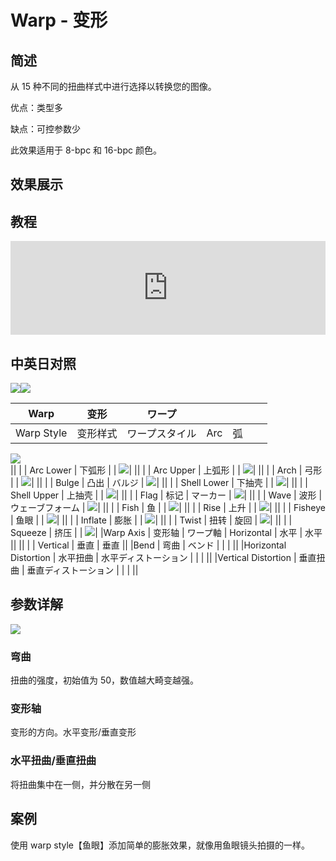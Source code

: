 # Warp - 变形

## 简述

从 15 种不同的扭曲样式中进行选择以转换您的图像。

优点：类型多

缺点：可控参数少

此效果适用于 8-bpc 和 16-bpc 颜色。

## 效果展示

## 教程

<iframe src="https://player.bilibili.com/player.html?bvid=BV1e34y1X7Vj&page=83&high_quality=1" width="100%" allowfullscreen="allowfullscreen" frameborder="0"></iframe>

## 中英日对照

![](https://mir.yuelili.com/wp-content/uploads/user/AE/effects/AE-Effects-Distort-Warp.png)![](https://mir.yuelili.com/wp-content/uploads/user/AE/effects/AE-Effects-Distort-Warp_cn.png)

| Warp       | 变形     | ワープ         |     |     |     |     |
| ---------- | -------- | -------------- | --- | --- | --- | --- |
| Warp Style | 变形样式 | ワープスタイル | Arc | 弧  |     |     |

![](https://cdn.yuelili.com/20211225023959.png)  
|| | | Arc Lower | 下弧形 | | ![](https://cdn.yuelili.com/20211225024017.png)|
|| | | Arc Upper | 上弧形 | | ![](https://cdn.yuelili.com/20211225024033.png)|
|| | | Arch | 弓形 | | ![](https://cdn.yuelili.com/20211225024049.png)|
|| | | Bulge | 凸出 | バルジ | ![](https://cdn.yuelili.com/20211225024101.png)|
|| | | Shell Lower | 下抽壳 | | ![](https://cdn.yuelili.com/20211225024121.png)|
|| | | Shell Upper | 上抽壳 | | ![](https://cdn.yuelili.com/20211225024137.png)|
|| | | Flag | 标记 | マーカー | ![](https://cdn.yuelili.com/20211225024150.png)|
|| | | Wave | 波形 | ウェーブフォーム | ![](https://cdn.yuelili.com/20211225024204.png)|
|| | | Fish | 鱼 | | ![](https://cdn.yuelili.com/20211225024217.png)|
|| | | Rise | 上升 | | ![](https://cdn.yuelili.com/20211225024246.png)|
|| | | Fisheye | 鱼眼 | | ![](https://cdn.yuelili.com/20211225024303.png)|
|| | | Inflate | 膨胀 | | ![](https://cdn.yuelili.com/20211225024314.png)|
|| | | Twist | 扭转 | 旋回 | ![](https://cdn.yuelili.com/20211225024326.png)|
|| | | Squeeze | 挤压 | | ![](https://cdn.yuelili.com/20211225024338.png)|
|Warp Axis | 变形轴 | ワープ軸 | Horizontal | 水平 | 水平 ||
|| | | Vertical | 垂直 | 垂直 ||
|Bend | 弯曲 | ベンド | | | ||
|Horizontal Distortion | 水平扭曲 | 水平ディストーション | | | ||
|Vertical Distortion | 垂直扭曲 | 垂直ディストーション | | | ||

## 参数详解

![](https://cdn.yuelili.com/20211225023034.png)

### 弯曲

扭曲的强度，初始值为 50，数值越大畸变越强。

### 变形轴

变形的方向。水平变形/垂直变形

### 水平扭曲/垂直扭曲

将扭曲集中在一侧，并分散在另一侧

## 案例

使用 warp style【鱼眼】添加简单的膨胀效果，就像用鱼眼镜头拍摄的一样。
